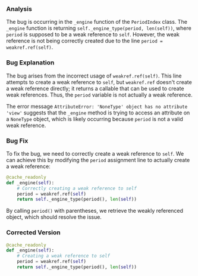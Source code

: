 ### Analysis
The bug is occurring in the `_engine` function of the `PeriodIndex` class. The `_engine` function is returning `self._engine_type(period, len(self))`, where `period` is supposed to be a weak reference to `self`. However, the weak reference is not being correctly created due to the line `period = weakref.ref(self)`.

### Bug Explanation
The bug arises from the incorrect usage of `weakref.ref(self)`. This line attempts to create a weak reference to `self`, but `weakref.ref` doesn't create a weak reference directly; it returns a callable that can be used to create weak references. Thus, the `period` variable is not actually a weak reference.

The error message `AttributeError: 'NoneType' object has no attribute 'view'` suggests that the `_engine` method is trying to access an attribute on a `NoneType` object, which is likely occurring because `period` is not a valid weak reference.

### Bug Fix
To fix the bug, we need to correctly create a weak reference to `self`. We can achieve this by modifying the `period` assignment line to actually create a weak reference:

```python
@cache_readonly
def _engine(self):
    # Correctly creating a weak reference to self
    period = weakref.ref(self)
    return self._engine_type(period(), len(self))
```

By calling `period()` with parentheses, we retrieve the weakly referenced object, which should resolve the issue.

### Corrected Version
```python
@cache_readonly
def _engine(self):
    # Creating a weak reference to self
    period = weakref.ref(self)
    return self._engine_type(period(), len(self))
```